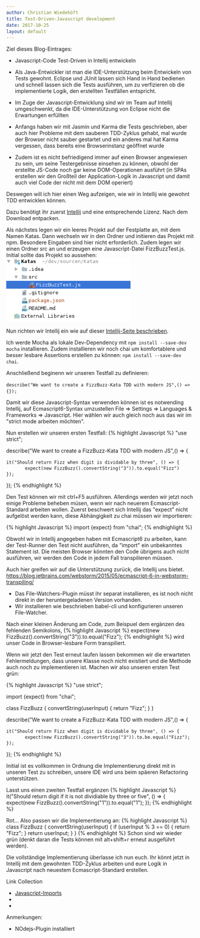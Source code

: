 ```yaml
---
author: Christian Wiedehöft
title: Test-Driven-Javascript development
date: 2017-10-25
layout: default
---
```


Ziel dieses Blog-Eintrages:
* Javascript-Code Test-Driven in Intellij entwickeln

* Als Java-Entwickler ist man die IDE-Unterstützung beim Entwickeln von Tests 
gewohnt. Eclipse und JUnit lassen sich Hand in Hand bedienen und schnell lassen
sich die Tests ausführen, um zu verfizieren ob die implementierte Logik, den 
erstellten Testfällen entspricht.
* Im Zuge der Javascript-Entwicklung sind wir im Team auf Intellij umgeschwenkt, da
die IDE-Unterstützung von Eclipse nicht die Erwartungen erfüllten
* Anfangs haben wir mit Jasmin und Karma die Tests geschrieben, aber auch hier 
Probleme mit dem sauberen TDD-Zyklus gehabt, mal wurde der Browser nicht sauber 
gestartet und ein anderes mal hat Karma vergessen, dass bereits eine Browserinstanz
geöffnet wurde
* Zudem ist es nicht befriedigend immer auf einen Browser angewiesen zu sein, um 
seine Testergebnisse einsehen zu können, obwohl der erstellte JS-Code noch gar keine
DOM-Operationen ausführt (in SPAs erstellen wir den Großteil der Application-Logik
in Javascript und damit auch viel Code der nicht mit dem DOM operiert)

Deswegen will ich hier einen Weg aufzeigen, wie wir in Intellij wie gewohnt 
TDD entwicklen können.

Dazu benötigt ihr zuerst [Intellij](https://www.jetbrains.com/idea/download/#section=linux)
und eine entsprechende Lizenz. Nach dem Download entpacken.

Als nächstes legen wir ein leeres Projekt auf der Festplatte an, mit dem Namen Katas.
Dann wechseln wir in den Ordner und initieren das Projekt mit npm. 
Besondere Eingaben sind hier nicht erforderlich. Zudem legen wir einen 
Ordner src an und erzeugen eine Javascript-Datei FizzBuzzTest.js.
Initial sollte das Projekt so aussehen:
![Intellij project structure](/assets/img/TddJs_InitialFolderStructure.png "InitialFolderStructure")

Nun richten wir Intellij ein wie auf dieser [Intellij-Seite beschrieben](https://www.jetbrains.com/help/idea/testing-javascript-with-mocha.html).

Ich werde Mocha als lokale Dev-Dependency mit
`npm install --save-dev mocha` installieren. Zudem installieren wir noch
chai um komfortablere und besser lesbare Assertions erstellen zu können:
`npm install --save-dev chai`.

Anschließend beginenn wir unseren Testfall zu definieren:

`describe("We want to create a FizzBuzz-Kata TDD with modern JS",() => {});`

Damit wir diese Javascript-Syntax verwenden können ist es notwending Intellij,
auf Ecmascript6-Syntax umzustellen File => Settings => Languages & Frameworks => Javascript.
Hier wählen wir auch gleich noch aus das wir im "strict mode arbeiten möchten".

Nun erstellen wir unseren ersten Testfall:
{% highlight Javascript %}
"use strict";

describe("We want to create a FizzBuzz-Kata TDD with modern JS",() => {

    it("Should return Fizz when digit is dividable by three", () => {
           expect(new FizzBuzz().convertString("3")).to.equal("Fizz")
    });
});
{% endhighlight %}

Den Test können wir mit ctrl+F5 ausführen. Allerdings werden wir jetzt noch
einige Probleme beheben müsen, wenn wir nach neuerem Ecmascript-Standard arbeiten wollen.
Zuerst beschwert sich Intellij das "expect" nicht aufgelöst werden kann,
diese Abhängigkeit zu chai müssen wir importieren:

{% highlight Javascript %}
import {expect} from "chai";
{% endhighlight %}

Obwohl wir in Intellij angegeben haben mit Ecmascript6 zu arbeiten, kann der 
Test-Runner den Test nicht ausführen, da "import" ein unbekanntes Statement ist. 
Die meisten Browser könnten den Code übrigens auch nicht ausführen, 
wir werden den Code in jedem Fall transpilieren müssen.

Auch hier greifen wir auf die Unterstützung zurück, die Intellij uns bietet.
https://blog.jetbrains.com/webstorm/2015/05/ecmascript-6-in-webstorm-transpiling/

* Das File-Watchers-Plugin müsst ihr separat installieren, es ist noch nicht
direkt in der heruntergeladenen Version vorhanden.
* Wir installieren wie beschrieben babel-cli und konfigurieren unseren File-Watcher.

Nach einer kleinen Änderung am Code, zum Beispuel dem ergänzen des fehlenden Semikolons,
{% highlight Javascript %}
expect(new FizzBuzz().convertString("3")).to.equal("Fizz");
{% endhighlight %}
wird unser Code in Browser-lesbare Form transpiliert.

Wenn wir jetzt den Test erneut laufen lassen bekommen wir die erwarteten
Fehlermeldungen, dass unsere Klasse noch nicht existiert und die Methode
auch noch zu implementieren ist. Machen wir also unseren ersten Test grün:

{% highlight Javascript %}
"use strict";

import {expect} from "chai";

class FizzBuzz {
    convertString(userInput) {
        return "Fizz";
    }
}

describe("We want to create a FizzBuzz-Kata TDD with modern JS",() => {

    it("Should return Fizz when digit is dividable by three", () => {
           expect(new FizzBuzz().convertString("3")).to.be.equal("Fizz");
    });
});
{% endhighlight %}

Initial ist es vollkommen in Ordnung die Implementierung direkt mit in unseren
Test zu schreiben, unsere IDE wird uns beim späeren Refactoring unterstützen.

Lasst uns einen zweiten Testfall ergänzen
{% highlight Javascript %}
    it("Should return digit if it is not dividiable by three or five", () => {
        expect(new FizzBuzz().convertString("1")).to.equal("1");
    });
{% endhighlight %}

Rot... Also passen wir die Implementierung an:
{% highlight Javascript %}
class FizzBuzz {
    convertString(userInput) {
        if (userInput % 3 == 0) {
            return "Fizz";
        }
        return userInput;
    }
}
{% endhighlight %}
Schon sind wir wieder grün (denkt daran die Tests können mit alt+shift+r erneut ausgeführt werden).

Die vollständige Implementierung überlasse ich nun euch. Ihr könnt jetzt in Intellij
mit dem gewohnten TDD-Zyklus arbeiten und eure Logik in Javascript nach 
neuestem Ecmascript-Standard erstellen.

Link Collection
* [Javascript-Imports]("https://developer.mozilla.org/de/docs/Web/JavaScript/Reference/Statements/import")
* 
* 


Anmerkungen:
* NOdejs-Plugin installiert